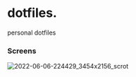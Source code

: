 # dotfiles.

personal dotfiles

### Screens

![2022-06-06-224429_3454x2156_scrot](https://user-images.githubusercontent.com/8976745/172284756-7c7579e2-0558-49db-9fda-2568f553b573.png)
